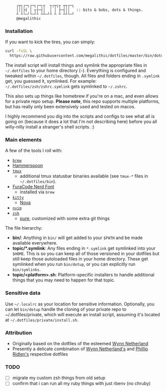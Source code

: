 
```

     ┌┬┐┌─┐┌─┐┌─┐┬  ┬┌┬┐┬ ┬┬┌─┐
     │││├┤ │ ┬├─┤│  │ │ ├─┤││   :: bits & bobs, dots & things.
     ┴ ┴└─┘└─┘┴ ┴┴─┘┴ ┴ ┴ ┴┴└─┘
     @megalithic

```


### Installation

If you want to kick the tires, you can simply:

```sh
curl -fsSL \
  https://raw.githubusercontent.com/megalithic/dotfiles/master/bin/dotup | sh
```

The install script will install things and symlink the appropriate files in
`~/.dotfiles` to your home directory (`~`). Everything is configured and tweaked
within `~/.dotfiles`, though. All files and folders ending in `.symlink` get,
you guessed it, symlinked. For example: `~/.dotfiles/zsh/zshrc.symlink` gets
symlinked to `~/.zshrc`.

This also sets up things like homebrew if you're on a mac, and even allows for a
private repo setup. **Please note**, this repo supports multiple platforms, but
has really only been extensively used and tested on macos.

I highly recommend you dig into the scripts and configs to see what all
is going on (because it does a lot that I'm not describing here) before you
all willy-nilly install a stranger's shell scripts. :)

### Main elements

A few of the tools I roll with:

- [ `brew` ](https://brew.sh/)
- [ Hammerspoon ](http://www.hammerspoon.org/)
- [ `tmux` ](https://github.com/tmux/tmux/wiki)
  * additional tmux statusbar binaries available (see `tmux-*` files in
  `~/.dotfiles/bin`).
- [FuraCode Nerd Font](https://nerdfonts.com/)
  * installed via `brew`
- [ `kitty` ](https://github.com/kovidgoyal/kitty)
  * [Nova](https://github.com/trevordmiller/nova-colors)
- [ `nvim` ](https://neovim.io/)
- [ `zsh` ](https://www.zsh.org/)
  * [pure](https://github.com/sindresorhus/pure), customized with some extra git things

The file hierarchy:

- **bin/**: Anything in `bin/` will get added to your `$PATH` and be made
  available everywhere.
- **topic/\*.symlink**: Any files ending in `*.symlink` get symlinked into
  your `$HOME`. This is so you can keep all of those versioned in your dotfiles
  but still keep those autoloaded files in your home directory. These get
  symlinked when you run `bin/dotup`, or you can explicitly run `bin/symlinks`.
- **topic/\<platform\>.sh**: Platform-specific installers to handle additional
  things that you may need to happen for that topic.

### Sensitive data

Use `~/.localrc` as your location for sensitive information. Optionally, you
can let `bin/dotup` handle the cloning of your private repo to
~/.dotfiles/private, which will execute an install script, assuming it's
located at `~/.dotfiles/private/install.sh`.

### Attribution

- Originally based on the dotfiles of the esteemed [Wynn Netherland](https://github.com/pengwynn/dotfiles)
- Presently a delicate combination of [Wynn Netherland's](https://github.com/pengwynn/dotfiles) and [Phillip Ridlen's](https://github.com/philtr/dotfiles) respective dotfiles

### TODO

- [ ] migrate my custom zsh things from old setup
- [ ] confirm that i can run all my ruby things with just rbenv (no chruby)
